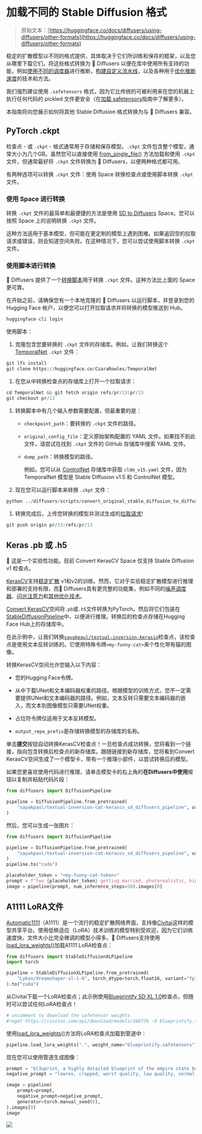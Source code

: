 # 加载不同的 Stable Diffusion 格式

> 原始文本：[https://huggingface.co/docs/diffusers/using-diffusers/other-formats](https://huggingface.co/docs/diffusers/using-diffusers/other-formats)

稳定的扩散模型以不同的格式提供，具体取决于它们所训练和保存的框架，以及您从哪里下载它们。将这些格式转换为 🤗 Diffusers 以便在库中使用所有支持的功能，例如[使用不同的调度器](schedulers)进行推断，[构建自定义流水线](write_own_pipeline)，以及各种用于[优化推断速度](../optimization/opt_overview)的技术和方法。

我们强烈建议使用 `.safetensors` 格式，因为它比传统的可被利用来在您的机器上执行任何代码的 pickled 文件更安全（在[加载 safetensors](using_safetensors)指南中了解更多）。

本指南将向您展示如何将其他 Stable Diffusion 格式转换为与 🤗 Diffusers 兼容。

## PyTorch .ckpt

检查点 - 或 `.ckpt` - 格式通常用于存储和保存模型。`.ckpt` 文件包含整个模型，通常大小为几个GB。虽然您可以直接使用 [from_single_file()](/docs/diffusers/v0.26.3/en/api/loaders/single_file#diffusers.loaders.FromSingleFileMixin.from_single_file) 方法加载和使用 `.ckpt` 文件，但通常最好将 `.ckpt` 文件转换为 🤗 Diffusers，以便两种格式都可用。

有两种选项可以转换 `.ckpt` 文件：使用 Space 转换检查点或使用脚本转换 `.ckpt` 文件。

### 使用 Space 进行转换

转换 `.ckpt` 文件的最简单和最便捷的方法是使用 [SD to Diffusers](https://huggingface.co/spaces/diffusers/sd-to-diffusers) Space。您可以按照 Space 上的说明转换 `.ckpt` 文件。

这种方法适用于基本模型，但可能在更定制的模型上遇到困难。如果返回空的拉取请求或错误，则会知道空间失败。在这种情况下，您可以尝试使用脚本转换 `.ckpt` 文件。

### 使用脚本进行转换

🤗 Diffusers 提供了一个[转换脚本](https://github.com/huggingface/diffusers/blob/main/scripts/convert_original_stable_diffusion_to_diffusers.py)用于转换 `.ckpt` 文件。这种方法比上面的 Space 更可靠。

在开始之前，请确保您有一个本地克隆的 🤗 Diffusers 以运行脚本，并登录到您的 Hugging Face 帐户，以便您可以打开拉取请求并将转换的模型推送到 Hub。

```py
huggingface-cli login
```

使用脚本：

1.  克隆包含您要转换的 `.ckpt` 文件的存储库。例如，让我们转换这个 [TemporalNet](https://huggingface.co/CiaraRowles/TemporalNet) `.ckpt` 文件：

```py
git lfs install
git clone https://huggingface.co/CiaraRowles/TemporalNet
```

1.  在您从中转换检查点的存储库上打开一个拉取请求：

```py
cd TemporalNet && git fetch origin refs/pr/13:pr/13
git checkout pr/13
```

1.  转换脚本中有几个输入参数需要配置，但最重要的是：

    +   `checkpoint_path`：要转换的 `.ckpt` 文件的路径。

    +   `original_config_file`：定义原始架构配置的 YAML 文件。如果找不到此文件，请尝试在找到 `.ckpt` 文件的 GitHub 存储库中搜索 YAML 文件。

    +   `dump_path`：转换模型的路径。

        例如，您可以从 [ControlNet](https://github.com/lllyasviel/ControlNet/tree/main/models) 存储库中获取 `cldm_v15.yaml` 文件，因为 TemporalNet 模型是 Stable Diffusion v1.5 和 ControlNet 模型。

1.  现在您可以运行脚本来转换 `.ckpt` 文件：

```py
python ../diffusers/scripts/convert_original_stable_diffusion_to_diffusers.py --checkpoint_path temporalnetv3.ckpt --original_config_file cldm_v15.yaml --dump_path ./ --controlnet
```

1.  转换完成后，上传您转换的模型并测试生成的[拉取请求](https://huggingface.co/CiaraRowles/TemporalNet/discussions/13)!

```py
git push origin pr/13:refs/pr/13
```

## Keras .pb 或 .h5

🧪 这是一个实验性功能。目前 Convert KerasCV Space 仅支持 Stable Diffusion v1 检查点。

[KerasCV](https://keras.io/keras_cv/)支持[稳定扩散](https://github.com/keras-team/keras-cv/blob/master/keras_cv/models/stable_diffusion) v1和v2的训练。然而，它对于实验稳定扩散模型进行推理和部署的支持有限，而🤗 Diffusers具有更完整的功能集，例如不同的[噪声调度器](https://huggingface.co/docs/diffusers/using-diffusers/schedulers)、[闪光注意力](https://huggingface.co/docs/diffusers/optimization/xformers)和[其他优化技术](https://huggingface.co/docs/diffusers/optimization/fp16)。

[Convert KerasCV](https://huggingface.co/spaces/sayakpaul/convert-kerascv-sd-diffusers)空间将`.pb`或`.h5`文件转换为PyTorch，然后将它们包装在[StableDiffusionPipeline](/docs/diffusers/v0.26.3/en/api/pipelines/stable_diffusion/text2img#diffusers.StableDiffusionPipeline)中，以便进行推理。转换后的检查点存储在Hugging Face Hub上的存储库中。

在此示例中，让我们转换[`sayakpaul/textual-inversion-kerasio`](https://huggingface.co/sayakpaul/textual-inversion-kerasio/tree/main)检查点，该检查点是使用文本反转训练的。它使用特殊令牌`<my-funny-cat>`来个性化带有猫的图像。

转换KerasCV空间允许您输入以下内容：

+   您的Hugging Face令牌。

+   从中下载UNet和文本编码器权重的路径。根据模型的训练方式，您不一定需要提供UNet和文本编码器的路径。例如，文本反转只需要文本编码器的嵌入，而文本到图像模型只需要UNet权重。

+   占位符令牌仅适用于文本反转模型。

+   `output_repo_prefix`是存储转换模型的存储库的名称。

单击**提交**按钮自动转换KerasCV检查点！一旦检查点成功转换，您将看到一个链接，指向包含转换后检查点的新存储库。跟随链接到新存储库，您将看到Convert KerasCV空间生成了一个模型卡，带有一个推理小部件，以尝试转换后的模型。

如果您更喜欢使用代码进行推理，请单击模型卡的右上角的**在Diffusers中使用**按钮以复制并粘贴代码片段：

```py
from diffusers import DiffusionPipeline

pipeline = DiffusionPipeline.from_pretrained(
    "sayakpaul/textual-inversion-cat-kerascv_sd_diffusers_pipeline", use_safetensors=True
)
```

然后，您可以生成一张图片：

```py
from diffusers import DiffusionPipeline

pipeline = DiffusionPipeline.from_pretrained(
    "sayakpaul/textual-inversion-cat-kerascv_sd_diffusers_pipeline", use_safetensors=True
)
pipeline.to("cuda")

placeholder_token = "<my-funny-cat-token>"
prompt = f"two {placeholder_token} getting married, photorealistic, high quality"
image = pipeline(prompt, num_inference_steps=50).images[0]
```

## A1111 LoRA文件

[Automatic1111](https://github.com/AUTOMATIC1111/stable-diffusion-webui)（A1111）是一个流行的稳定扩散网络界面，支持像[Civitai](https://civitai.com/)这样的模型共享平台。使用低秩适应（LoRA）技术训练的模型特别受欢迎，因为它们训练速度快，文件大小比完全微调的模型小得多。🤗 Diffusers支持使用[load_lora_weights()](/docs/diffusers/v0.26.3/en/api/loaders/lora#diffusers.loaders.LoraLoaderMixin.load_lora_weights)加载A1111 LoRA检查点：

```py
from diffusers import StableDiffusionXLPipeline
import torch

pipeline = StableDiffusionXLPipeline.from_pretrained(
    "Lykon/dreamshaper-xl-1-0", torch_dtype=torch.float16, variant="fp16"
).to("cuda")
```

从Civitai下载一个LoRA检查点；此示例使用[Blueprintify SD XL 1.0](https://civitai.com/models/150986/blueprintify-sd-xl-10)检查点，但随时可以尝试任何LoRA检查点！

```py
# uncomment to download the safetensor weights
#!wget https://civitai.com/api/download/models/168776 -O blueprintify.safetensors
```

使用[load_lora_weights()](/docs/diffusers/v0.26.3/en/api/loaders/lora#diffusers.loaders.LoraLoaderMixin.load_lora_weights)方法将LoRA检查点加载到管道中：

```py
pipeline.load_lora_weights(".", weight_name="blueprintify.safetensors")
```

现在您可以使用管道生成图像：

```py
prompt = "bl3uprint, a highly detailed blueprint of the empire state building, explaining how to build all parts, many txt, blueprint grid backdrop"
negative_prompt = "lowres, cropped, worst quality, low quality, normal quality, artifacts, signature, watermark, username, blurry, more than one bridge, bad architecture"

image = pipeline(
    prompt=prompt,
    negative_prompt=negative_prompt,
    generator=torch.manual_seed(0),
).images[0]
image
```

![](../Images/cee84d318d0e1d6c11ae7b5a6f49a8ca.png)
